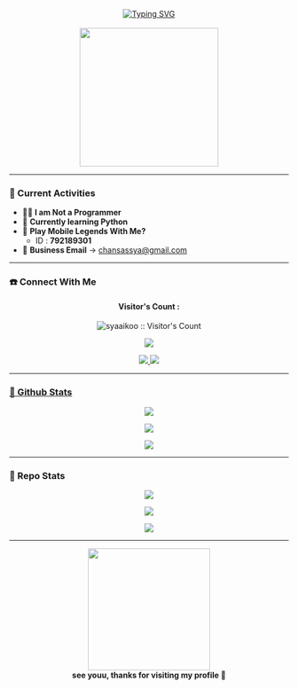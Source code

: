 <div align="center">  
  <a href="https://instagram.com/syaaikoo">  
    <img src="https://readme-typing-svg.demolab.com?font=Fira+Code&weight=600&size=22&duration=4000&pause=1000&color=CB9DF0&center=true&vCenter=true&multiline=true&width=500&height=80&lines=Haiii%2C+aku+Airaa+Cheisyaa+%F0%9F%92%96;Salam+kenal+yaa!!+%F0%9F%98%8A;Selengkapnya+ada+dibawah+ini+%E2%9C%A8" alt="Typing SVG" />  
  </a>  
  <br><br>  
  <img src="https://media.tenor.com/2roX3uxz_68AAAAM/anime-happy.gif" width="250"/>  
</div>  
  
---

### 🌸 Current Activities  
- 👩‍💻 **I am Not a Programmer**  
- 🌱 **Currently learning Python**  
- 🎯 **Play Mobile Legends With Me?**  
  - ID : **792189301**  
- 📧 **Business Email** → chansassya@gmail.com  
  
---

### ☎️ Connect With Me  
<h4 align="center">Visitor's Count :</h4>  
<p align="center"><img src="https://profile-counter.glitch.me/{syaaikoo}/count.svg" alt="syaaikoo :: Visitor's Count" /></p>  
<p align="center"><img src="https://count.getloli.com/get/@syaaikoo-github-readme?theme=rule34" /></p>  

<p align="center">  
  <a href="https://wa.me/6283877636168?text=mau_apa?"><img src="https://img.shields.io/badge/WhatsApp-25D366?style=for-the-badge&logo=whatsapp&logoColor=white" />  
  <a href="https://youtube.com/@syaaikoo"><img src="https://img.shields.io/badge/YouTube-syaaikoo-ff0000?style=for-the-badge&logo=youtube&logoColor=white" /><br>  
</p>  

---

### 🚀 Github Stats  

<p align="center">  
  <a href="https://github.com/syaaikoo">  
    <img src="https://github-readme-stats.vercel.app/api?username=syaaikoo&show_icons=true&theme=tokyonight&hide_border=true&bg_color=00000000">  
  </a>  
</p>  

<p align="center">  
  <a href="https://github.com/syaaikoo">  
    <img src="https://streak-stats.demolab.com/?user=syaaikoo&theme=tokyonight&hide_border=true&background=00000000">  
  </a>  
</p>  

<p align="center">  
  <a href="https://github.com/syaaikoo">  
    <img src="https://github-readme-stats.vercel.app/api/top-langs/?username=syaaikoo&theme=tokyonight&layout=compact&hide_border=true&bg_color=00000000">  
  </a>  
</p>  

---

### 🔭 Repo Stats  

<p align="center">  
  <a href="https://github.com/syaaikoo/Marine969">  
    <img src="https://github-readme-stats.vercel.app/api/pin/?username=syaaikoo&repo=termux-starter&theme=tokyonight&hide_border=true">  
  </a>  
</p>  

<p align="center">  
  <a href="https://github.com/syaaikoo/VelyTools-DownWebSoucre">  
    <img src="https://github-readme-stats.vercel.app/api/pin/?username=syaaikoo&repo=VelyTools-DownWebSoucre&theme=tokyonight&hide_border=true">  
  </a>  
</p>  

<p align="center">  
  <a href="https://github.com/syaaikoo">  
    <img src="https://github-profile-trophy.vercel.app/?username=syaaikoo&theme=onedark&no-frame=true&margin-w=15">  
  </a>  
</p>  

---

<div align="center">  
  <img src="https://media.tenor.com/XuVtAAljbX8AAAAM/anime-wave.gif" width="220"/>  
  <br>  
  <b>see youu, thanks for visiting my profile 💖</b>  
</div>
